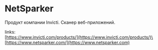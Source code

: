 # NetSparker

Продукт компании  Invicti. Сканер веб-приложений.

links:\
[https://www.invicti.com/products/](https://www.invicti.com/products/)\
[https://www.netsparker.com/](https://www.netsparker.com)
